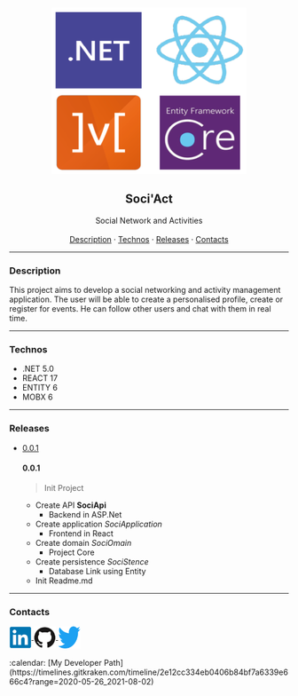 
<!-- PROJECT LOGO -->
<br/>
<p align="center">
  <a href="https://github.com/nicode-io/Flutter_Fundamentals">
    <img src="./Images/SociAct.png" alt="Logo" width="350" height=300">
  </a>
</p>                                                           
<h2 align="center">Soci'Act</h3>
<p align="center">
  Social Network and Activities
  <br />
  <br />
  <a href="#description">Description</a>
  ·
  <a href="#technos">Technos</a>
  ·
  <a href="#versions">Releases</a>
  ·
  <a href="#contacts">Contacts</a>
</p>


---

### Description

This project aims to develop a social networking and activity management application.
The user will be able to create a personalised profile, create or register for events.
He can follow other users and chat with them in real time.

---

### Technos

*   .NET 5.0
*   REACT 17
*   ENTITY 6
*   MOBX 6


---

### Releases
-   [0.0.1](#0.0.1)

    ####    0.0.1
    >   Init Project
    
    *   Create API **SociApi**
        +   Backend in ASP.Net
    *   Create application *SociApplication*
        +   Frontend in React
    *   Create domain *SociOmain*
        +   Project Core
    *   Create persistence *SociStence*
        +   Database Link using Entity
    *   Init Readme.md


---

### Contacts



<a href="https://linkedin.com/in/nicolas-denoel">
  <img align="center" src="https://github.com/devicons/devicon/blob/master/icons/linkedin/linkedin-original.svg" alt="linkedin.com/in/nicolas-denoel" width="40" height="40" />
</a>
<a href="https://github.com/nicode_io">
  <img align="center" src="https://github.com/devicons/devicon/blob/master/icons/github/github-original.svg" alt="github.com/nicode-io" width="40" height="40" />
</a>  
<a href="https://twitter.com/nicode_io">
  <img align="center" src="https://github.com/devicons/devicon/blob/master/icons/twitter/twitter-original.svg" alt="twitter.com/nicode_io" width="40" height="40" />
</a>  
<br/>
<br/>
:calendar: [My Developer Path](https://timelines.gitkraken.com/timeline/2e12cc334eb0406b84bf7a6339e666c4?range=2020-05-26_2021-08-02)



